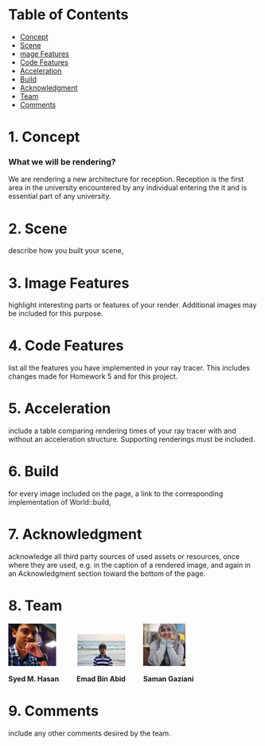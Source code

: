 # Table of Contents
- [Concept](#1-concept)
- [Scene](#2-scene)
- [mage Features](#3-image-features)
- [Code Features](#4-code-features)
- [Acceleration](#5-acceleration)
- [Build](#6-build)
- [Acknowledgment](#7-acknowledgment)
- [Team](#8-team)
- [Comments](#9-comments)

# 1. Concept
### What we will be rendering?

We are rendering a new architecture for reception. Reception is the first area in the university encountered by any individual entering the it and is essential part of any university. 

# 2. Scene
describe how you built your scene,

# 3. Image Features
 highlight interesting parts or features of your render. Additional images may be
 included for this purpose.

# 4. Code Features 
list all the features you have implemented in your ray tracer. This includes changes
made for Homework 5 and for this project.

# 5. Acceleration 
include a table comparing rendering times of your ray tracer with and without an
acceleration structure. Supporting renderings must be included.

# 6. Build 
for every image included on the page, a link to the corresponding implementation of World::build,

# 7. Acknowledgment 
acknowledge all third party sources of used assets or resources, once where
they are used, e.g. in the caption of a rendered image, and again in an Acknowledgment
section toward the bottom of the page.

# 8. Team 
 ![Syed M, Hasan](images/hasan.png) &nbsp; &nbsp; &nbsp; &nbsp; &nbsp; 
 ![Emad Bin Abid](images/emad.png) &nbsp; &nbsp; &nbsp; &nbsp; 
 ![Saman Gaziani](images/saman.jpeg)
 
**Syed M. Hasan**  &nbsp; &nbsp; &nbsp; &nbsp; **Emad Bin Abid** &nbsp; &nbsp; &nbsp; &nbsp; **Saman Gaziani**

# 9. Comments 
include any other comments desired by the team.

